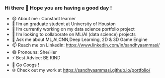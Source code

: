 ### Hi there 👋 Hope you are having a good day !

- 😄 About me : Constant learner
- 🌱 I’m an graduate student at University of Houston 
- 🔭 I’m currently working on my data science portfolio project
- 👯 I’m looking to collaborate on ML/AI (data science) projects
- 💬 Ask me about ML,AI,CNN,Deep Learning, 2D & 3D Game Engine
- 📫 Reach me on LinkedIn: https://www.linkedin.com/in/sandhyaammasi/
- 😄 Pronouns: She/Her
- ⚡ Best Advice: BE KIND 
- 💃 Go Coogs !
- 🌐 Check out my work at https://sandhyaammasi.github.io/portfolio/ 
